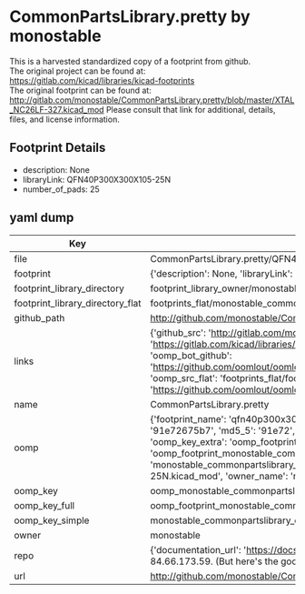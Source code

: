 # CommonPartsLibrary.pretty by monostable  
This is a harvested standardized copy of a footprint from github.  
The original project can be found at:  
https://gitlab.com/kicad/libraries/kicad-footprints  
The original footprint can be found at:
http://gitlab.com/monostable/CommonPartsLibrary.pretty/blob/master/XTAL_NC26LF-327.kicad_mod
Please consult that link for additional, details, files, and license information.  
## Footprint Details
* description: None  
* libraryLink: QFN40P300X300X105-25N  
* number_of_pads: 25  
## yaml dump  
| Key | Value |  
| --- | --- |  
| file | CommonPartsLibrary.pretty/QFN40P300X300X105-25N.kicad_mod |  
| footprint | {'description': None, 'libraryLink': 'QFN40P300X300X105-25N', 'number_of_pads': 25} |  
| footprint_library_directory | footprint_library_owner/monostable_CommonPartsLibrary.pretty |  
| footprint_library_directory_flat | footprints_flat/monostable_commonpartslibrary_qfn40p300x300x105_25n/working |  
| github_path | http://github.com/monostable/CommonPartsLibrary.pretty/blob/master/QFN40P300X300X105-25N.kicad_mod |  
| links | {'github_src': 'http://gitlab.com/monostable/CommonPartsLibrary.pretty/blob/master/XTAL_NC26LF-327.kicad_mod', 'github_src_repo': 'https://gitlab.com/kicad/libraries/kicad-footprints', 'oomp_bot': 'footprints/monostable_commonpartslibrary_qfn40p300x300x105_25n/working', 'oomp_bot_github': 'https://github.com/oomlout/oomlout_oomp_footprint_bot/tree/main/footprints/monostable_commonpartslibrary_qfn40p300x300x105_25n/working', 'oomp_src_flat': 'footprints_flat/footprints_flat/monostable_commonpartslibrary_qfn40p300x300x105_25n/working', 'oomp_src_flat_github': 'https://github.com/oomlout/oomlout_oomp_footprint_src/tree/main/footprints_flat/monostable_commonpartslibrary_qfn40p300x300x105_25n/working'} |  
| name | CommonPartsLibrary.pretty |  
| oomp | {'footprint_name': 'qfn40p300x300x105_25n', 'library_name': 'commonpartslibrary', 'md5': '91e72675b7b2f733582e28ab28d128ff', 'md5_10': '91e72675b7', 'md5_5': '91e72', 'md5_6': '91e726', 'oomp_key': 'oomp_monostable_commonpartslibrary_qfn40p300x300x105_25n', 'oomp_key_extra': 'oomp_footprint_monostable_commonpartslibrary_qfn40p300x300x105_25n', 'oomp_key_full': 'oomp_footprint_monostable_commonpartslibrary_qfn40p300x300x105_25n_91e726', 'oomp_key_simple': 'monostable_commonpartslibrary_qfn40p300x300x105_25n', 'original_filename': 'CommonPartsLibrary.pretty/QFN40P300X300X105-25N.kicad_mod', 'owner_name': 'monostable'} |  
| oomp_key | oomp_monostable_commonpartslibrary_qfn40p300x300x105_25n |  
| oomp_key_full | oomp_footprint_monostable_commonpartslibrary_qfn40p300x300x105_25n |  
| oomp_key_simple | monostable_commonpartslibrary_qfn40p300x300x105_25n |  
| owner | monostable |  
| repo | {'documentation_url': 'https://docs.github.com/rest/overview/resources-in-the-rest-api#rate-limiting', 'message': "API rate limit exceeded for 84.66.173.59. (But here's the good news: Authenticated requests get a higher rate limit. Check out the documentation for more details.)"} |  
| url | http://github.com/monostable/CommonPartsLibrary.pretty |  

